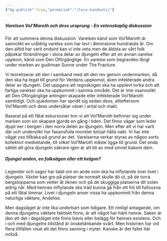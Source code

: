 ```yaml
---
{"dg-publish":true,"permalink":"/lore-handouts/"}
---
```


##### Varelsen Vol’Maroth och dess ursprung - En vetenskaplig diskussion
För att summera denna diskussion. Varelsen känd som Vol’Maroth är sannolikt en uråldrig varelse som har levt i åtminstone hundratals år. Om den alltid har varit ondsint kan vi inte veta men de äldsta av vårt folk påpekar förändringar i stora delar av djungeln efter att en annan varelse uppkom, känd som Den Oförgänglige. En varelse som begravdes långt under marken av gudinnan Sunne under The Fracture. 

Vi teoretiserar att den i samband med att den rev genom undermarken, då den ska ha legat till grund för Verdans uppkomst, även infekterade andra delar av djungeln. Det uppgavs att regnskogen ska ha upplevt torka och att farliga varelser ska ha uppkommit i samma område. Det är inte osannolikt att Den Oförgänglige antingen skapade eller infekterade Vol’Maroth samtidigt. Och sjukdomen har spridit sig sedan dess, allteftersom Vol’Maroth och dess undersåtar växer i antal och makt.

Baserat på ett fåtal exkursioner tror vi att Vol’Maroth befinner sig under marken som sin skapare gjorde en gång i tiden. Det finns vägar som leder djupt ner i bergen i den norra delen av djungeln. Men efter att vi har varit där och undersökt har fasansfulla monster börjat hålla vakt. Vi har inte vågat oss tillbaka på grund av det. Varelserna verkar styras av någon sorts kollektivt medvetande, till vilket Vol’Maroth måste ligga till grund. Det enda sättet att göra djungeln säkrare igen är att bli av med sinnet bakom dem.

##### Djungel anden, en folksägen eller ett helgon?
Legender och sagor har talat om en ande som ska ha inflytande över livet i djungeln. Växter kan gro på platser de normalt skulle dö ut, på de torra bergstopparna som vetter åt öknen och på de skuggiga platserna dit solen aldrig når. Med hennes inflytande ska träd kunna gå från ett frö till fullvuxna på ett fåtal timmar. Livet i djungeln anser vissa ha uppkommit från denna naturliga väktare, Andelise.  
  
Men dagsläget är inte lika underbart som tidigare. Ett rimligt antagande, om denna djungelns väktare faktiskt finns, är att något har hänt henne. Saken är den att det i dagsläget inte finns bevis eller belägg för hennes existens. Och i och med djungelns tillstånd är önsketänkande svårt. Men historien har vid flera tillfällen visat att det finns sanning i myter. Kanske är det fallet här också.